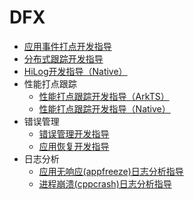 # DFX

- [应用事件打点开发指导](hiappevent-guidelines.md)
- [分布式跟踪开发指导](hitracechain-guidelines.md)
- [HiLog开发指导（Native）](hilog-guidelines.md)
- 性能打点跟踪
  - [性能打点跟踪开发指导（ArkTS）](hitracemeter-guidelines.md)
  - [性能打点跟踪开发指导（Native）](hitracemeter-native-guidelines.md)
- 错误管理
  - [错误管理开发指导](errormanager-guidelines.md)
  - [应用恢复开发指导](apprecovery-guidelines.md)
- 日志分析
  - [应用无响应(appfreeze)日志分析指导](appfreeze-guidelines.md)
  - [进程崩溃(cppcrash)日志分析指导](cppcrash-guidelines.md)